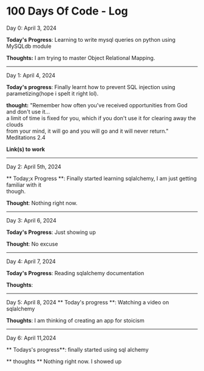 # 100 Days Of Code - Log

Day 0: April 3, 2024

**Today's Progress**: Learning to write mysql queries on python using MySQLdb module

**Thoughts:** I am trying to master Object Relational Mapping.

--------------------------------------------------------------------

Day 1: April 4, 2024

**Today's progress**: Finally learnt how to prevent SQL injection using parametizing(hope i spelt it right lol).

**thought:** "Remember how often you've received opportunities from God and don't use it... \
a limit of time is fixed for you, which if you don't use it for clearing away the clouds \
from your mind, it will go and you will go and it will never return." Meditations 2.4

**Link(s) to work**

------------------------------------------------------------------

Day 2: April 5th, 2024

** Today;x Progress **: Finally started learning sqlalchemy, I am just getting familiar with it \
though.

**Thought**: Nothing right now.

-----------------------------------------------------------------

Day 3: April 6, 2024

**Today's Progress**: Just showing up

**Thought**: No excuse

------------------------------------------------------

Day 4: April 7, 2024

**Today's Progress**: Reading sqlalchemy documentation

**Thoughts**:

-------------------------------------------------------

Day 5: April 8, 2024
** Today's progress **:
Watching a video on sqlalchemy

**Thoughts**:
 I am thinking of creating an app for stoicism

----------------------------------------------------------

Day 6: April 11,2024

** Todays's progress**:
finally started using sql alchemy

** thoughts ** 
Nothing right now. I showed up
